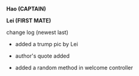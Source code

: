 **Hao (CAPTAIN)**


**Lei (FIRST MATE)**

change log (newest last)

* added a trump pic by Lei

* author's quote added

* added a random method in welcome controller